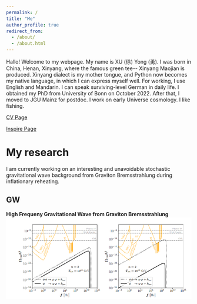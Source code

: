 ```yaml
---
permalink: /
title: "Me"
author_profile: true
redirect_from: 
  - /about/
  - /about.html
---
```

Hallo! Welcome to my webpage. My name is XU (徐) Yong (勇). I was born in China, Henan, Xinyang, where the famous green tee-- Xinyang Maojian is produced.  Xinyang dialect is my mother tongue, and Python now becomes my native language, in which I can express myself well. For working, I use English and Mandarin. I can speak surviving-level German in daily life.  I obtained my PhD from University of Bonn on October 2022. After that, I moved to JGU Mainz for postdoc. I work on early Universe cosmology. I like fishing. 

[CV Page](https://yongxudm.github.io/cv/)

[Inspire Page](https://inspirehep.net/authors/1737900?ui-citation-summary=true)

My research
======


I am currently working on an interesting and unavoidable stochastic gravitational wave background from Graviton Bremsstrahlung during inflationary reheating.


GW
-----

**High Frequeny Gravitational Wave from Graviton Bremsstrahlung**
![Editing a markdown file for a talk](/images/GW.png)

<!-- Black Hole Superradiance -->

<!-- Dark Matter -->

<!-- Baryogenesis-->

<!--Cosmic Inflation -->

<!--The Physics of Reheating-->




